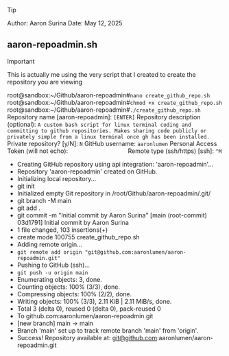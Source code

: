 >[!TIP]
> Author: Aaron Surina
> Date: May 12, 2025
> ## aaron-repoadmin.sh

>[!IMPORTANT]
> This is actually me using the very script that I created to create the repository you are viewing

root@sandbox:~/Github/aaron-repoadmin#``` nano create_github_repo.sh ```
root@sandbox:~/Github/aaron-repoadmin#``` chmod +x create_github_repo.sh ```
root@sandbox:~/Github/aaron-repoadmin#``` ./create_github_repo.sh ```
Repository name [aaron-repoadmin]: ```[ENTER]```
Repository description (optional): ```A custom bash script for linux terminal coding and committing to github repositories. Makes sharing code publicly or privately simple from a linux terminal once gh has been installed.```
Private repository? [y/N]: ```N```
GitHub username: ```aaronlumen```
Personal Access Token (will not echo):```                   ```
Remote type (ssh/https) [ssh]: ```^M```
* Creating GitHub repository using api integration: 'aaron-repoadmin'...
* Repository 'aaron-repoadmin' created on GitHub.
* Initializing local repository...
* git init
* Initialized empty Git repository in /root/Github/aaron-repoadmin/.git/
* git branch -M main
* git add .
* git commit -m "Initial commit by Aaron Surina"
[main (root-commit) 03d1791] Initial commit by Aaron Surina
* 1 file changed, 103 insertions(+)
* create mode 100755 create_github_repo.sh
* Adding remote origin...
* ```git remote add origin "git@github.com:aaronlumen/aaron-repoadmin.git"```
* Pushing to GitHub (ssh)...
* ```git push -u origin main```
* Enumerating objects: 3, done.
* Counting objects: 100% (3/3), done.
* Compressing objects: 100% (2/2), done.
* Writing objects: 100% (3/3), 2.11 KiB | 2.11 MiB/s, done.
* Total 3 (delta 0), reused 0 (delta 0), pack-reused 0
* To github.com:aaronlumen/aaron-repoadmin.git
 * [new branch]      main -> main
* Branch 'main' set up to track remote branch 'main' from 'origin'.
* Success! Repository available at: git@github.com:aaronlumen/aaron-repoadmin.git
